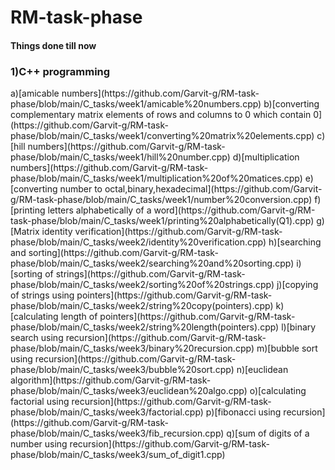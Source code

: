 # RM-task-phase
   <h4>Things done till now</h4>
      <h3>1)C++ programming</h3>    
          a)[amicable numbers](https://github.com/Garvit-g/RM-task-phase/blob/main/C_tasks/week1/amicable%20numbers.cpp)         
          b)[converting complementary matrix elements of rows and columns to 0 which contain 0](https://github.com/Garvit-g/RM-task-phase/blob/main/C_tasks/week1/converting%20matrix%20elements.cpp)                  
          c)[hill numbers](https://github.com/Garvit-g/RM-task-phase/blob/main/C_tasks/week1/hill%20number.cpp)         
          d)[multiplication numbers](https://github.com/Garvit-g/RM-task-phase/blob/main/C_tasks/week1/multiplication%20of%20matices.cpp)           
          e)[converting number to octal,binary,hexadecimal](https://github.com/Garvit-g/RM-task-phase/blob/main/C_tasks/week1/number%20conversion.cpp)      
          f)[printing letters alphabetically of a word](https://github.com/Garvit-g/RM-task-phase/blob/main/C_tasks/week1/printing%20alphabetically(Q1).cpp)            
          g)[Matrix identity verification](https://github.com/Garvit-g/RM-task-phase/blob/main/C_tasks/week2/identity%20verification.cpp)                
          h)[searching and sorting](https://github.com/Garvit-g/RM-task-phase/blob/main/C_tasks/week2/searching%20and%20sorting.cpp)                  
          i)[sorting of strings](https://github.com/Garvit-g/RM-task-phase/blob/main/C_tasks/week2/sorting%20of%20strings.cpp)                     
          j)[copying of strings using pointers](https://github.com/Garvit-g/RM-task-phase/blob/main/C_tasks/week2/string%20copy(pointers).cpp)                    
          k)[calculating length of pointers](https://github.com/Garvit-g/RM-task-phase/blob/main/C_tasks/week2/string%20length(pointers).cpp)                  
          l)[binary search using recursion](https://github.com/Garvit-g/RM-task-phase/blob/main/C_tasks/week3/binary%20recursion.cpp)                 
          m)[bubble sort using recursion](https://github.com/Garvit-g/RM-task-phase/blob/main/C_tasks/week3/bubble%20sort.cpp)                        
          n)[euclidean algorithm](https://github.com/Garvit-g/RM-task-phase/blob/main/C_tasks/week3/euclidean%20algo.cpp)                       
          o)[calculating factorial using recursion](https://github.com/Garvit-g/RM-task-phase/blob/main/C_tasks/week3/factorial.cpp)                  
          p)[fibonacci using recursion](https://github.com/Garvit-g/RM-task-phase/blob/main/C_tasks/week3/fib_recursion.cpp)                 
          q)[sum of digits of a number using recursion](https://github.com/Garvit-g/RM-task-phase/blob/main/C_tasks/week3/sum_of_digit1.cpp)             
